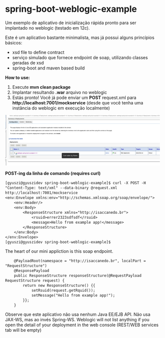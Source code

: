 # spring-boot-weblogic-example
Um exemplo de aplicativo de inicialização rápida pronto para ser implantado no weblogic (testado em 12c).

Este é um aplicativo bastante minimalista, mas já possui alguns princípios básicos:
- xsd file to define contract
- serviço simulado que fornece endpoint de soap, utilizando classes geradas de xsd
- spring-boot and maven based build

**How to use:**

1) Execute **mvn clean package**
2) Implantar resultando **.war** arquivo no weblogic
3) Estás pronto! Você já pode enviar um **POST** request.xml para **http://localhost:7001/mockservice** (desde que você tenha uma instância do weblogic em execução localmente)

![alt text](https://github.com/isaccanedo/spring-boot-weblogic/blob/master/weblogic.png "Deployed into weblogic")

**POST-ing da linha de comando (requires curl)**

```
[gyuszi@gyuszidev spring-boot-weblogic-example]$ curl -X POST -H "Content-Type: text/xml" --data-binary @request.xml http://localhost:7001/mockservice
<env:Envelope xmlns:env="http://schemas.xmlsoap.org/soap/envelope/">
    <env:Header/>
    <env:Body>
        <ResponseStructure xmlns="http://isaccanedo.br">
            <rsuid>errer2323sdfsdf</rsuid>
            <message>Hello from example app!</message>
        </ResponseStructure>
    </env:Body>
</env:Envelope>
[gyuszi@gyuszidev spring-boot-weblogic-example]$
```

The heart of our mini appliction is this soap endpoint.

```
    @PayloadRoot(namespace = "http://isaccanedo.br", localPart = "RequestStructure")
    @ResponsePayload
    public ResponseStructure responseStructure(@RequestPayload RequestStructure request) {
        return new ResponseStructure() {{
            setRsuid(request.getRquid());
            setMessage("Hello from example app!");
        }};
    }
```

Observe que este aplicativo não usa nenhum Java EE/EJB API. Não usa JAX-WS, mas ao invés Spring-WS.
Weblogic will not list anything if you open the detail of your deployment in the web console (REST/WEB services tab will be empty)
